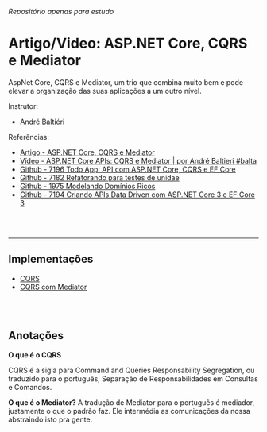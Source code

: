 _Repositório apenas para estudo_

# Artigo/Video: ASP.NET Core, CQRS e Mediator

AspNet Core, CQRS e Mediator, um trio que combina muito bem e pode elevar a organização das suas aplicações a um outro nível.

Instrutor:

- [André Baltiéri](balta.io)

Referências:

- [Artigo - ASP.NET Core, CQRS e Mediator](https://balta.io/blog/aspnet-core-cqrs-mediator)
- [Vídeo - ASP.NET Core APIs: CQRS e Mediator | por André Baltieri #balta](https://www.youtube.com/watch?v=G0yi5PTzhLA)
- [Github - 7196 Todo App: API com ASP.NET Core, CQRS e EF Core](https://github.com/balta-io/7196)
- [Github - 7182 Refatorando para testes de unidae](https://github.com/balta-io/7182)
- [Github - 1975 Modelando Domínios Ricos](https://github.com/balta-io/1975)
- [Github - 7194 Criando APIs Data Driven com ASP.NET Core 3 e EF Core 3](https://github.com/balta-io/7194)

<br>
<br>
<hr>

## Implementações

- [CQRS](tree/1-cqrs)
- [CQRS com Mediator](tree/1-cqrs)

<br>
<br>

## Anotações

**O que é o CQRS**

CQRS é a sigla para Command and Queries Responsability Segregation, ou traduzido para o português, Separação de Responsabilidades em Consultas e Comandos.

**O que é o Mediator?**
A tradução de Mediator para o português é mediador, justamente o que o padrão faz. Ele intermédia as comunicações da nossa abstraindo isto pra gente.
